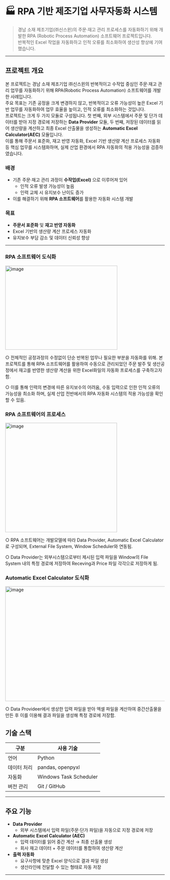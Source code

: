 # 🏭 RPA 기반 제조기업 사무자동화 시스템

> 경남 소재 제조기업(㈜신스윈)의 주문·재고 관리 프로세스를 자동화하기 위해 개발한 RPA (Robotic Process Automation) 소프트웨어 프로젝트입니다.  
> 반복적인 Excel 작업을 자동화하고 인적 오류를 최소화하여 생산성 향상에 기여했습니다.

---

##  프로젝트 개요

본 프로젝트는 경남 소재 제조기업 ㈜신스윈의 반복적이고 수작업 중심인 주문·재고 관리 업무를 자동화하기 위해 RPA(Robotic Process Automation) 소프트웨어를 개발한 사례입니다.  
주요 목표는 기존 공정을 크게 변경하지 않고, 반복적이고 오류 가능성이 높은 Excel 기반 업무를 자동화하여 업무 효율을 높이고, 인적 오류를 최소화하는 것입니다.  
프로젝트는 크게 두 가지 모듈로 구성됩니다. 첫 번째, 외부 시스템에서 주문 및 단가 데이터를 받아 지정 경로에 저장하는 **Data Provider** 모듈, 두 번째, 저장된 데이터를 읽어 생산량을 계산하고 최종 Excel 산출물을 생성하는 **Automatic Excel Calculator(AEC)** 모듈입니다.  
이를 통해 주문서 표준화, 재고 반영 자동화, Excel 기반 생산량 계산 프로세스 자동화 등 핵심 업무를 시스템화하며, 실제 산업 환경에서 RPA 자동화의 적용 가능성을 검증하였습니다.

### 배경
- 기존 주문·재고 관리 과정이 **수작업(Excel)** 으로 이루어져 있어  
  - 인적 오류 발생 가능성이 높음  
  - 인력 교체 시 유지보수 난이도 증가  
- 이를 해결하기 위해 **RPA 소프트웨어**를 활용한 자동화 시스템 개발

### 목표
- **주문서 표준화** 및 **재고 반영 자동화**
- Excel 기반의 생산량 계산 프로세스 자동화
- 유지보수 부담 감소 및 데이터 신뢰성 향상

---
### RPA 소프트웨어 도식화
<img width="354" height="266" alt="image" src="https://github.com/user-attachments/assets/a38e42e7-b60c-4402-9ecd-75e668933c68" />

○ 전체적인 공정과정의 수정없이 단순 반복된 업무나 필요한 부분을 자동화를 위해. 본 프로젝트를 통해 RPA 소프트웨어를 활용하여 수동으로 관리되었던 주문 발주 및 생산공정에서 재고를 반영한 생산량 계산을 위한 Excel화일의 자동화 프로세스를 구축하고자 함.


○ 이를 통해 인력의 변경에 따른 유지보수의 어려움, 수동 입력으로 인한 인적 오류의 가능성을 최소화 하며, 실제 산업 전반에서의 RPA 자동화 시스템의 적용 가능성을 확인할 수 있음.

### RPA 소프트웨어의 프로세스
<img width="353" height="346" alt="image" src="https://github.com/user-attachments/assets/79a19dd3-e218-47ea-886b-5be7eb5b44b2" />

○ RPA 소프트웨어는 개발모델에 따라 Data Provider, Automatic Excel Calculator로 구성되며, External File System, Window Scheduler와 연동됨.


○ Data Provider는 외부시스템으로부터 제시된 입력 파일을 Window의 File System 내의 특정 경로에 저장하여 Receving과 Price 파일 각각으로 저장하게 됨.
### Automatic Excel Calculator 도식화
<img width="523" height="363" alt="image" src="https://github.com/user-attachments/assets/17a1c6f3-0ae9-4d54-a18a-9fab8b73f62e" />

○ Data Provideer에서 생상한 입력 파일을 받아 엑셀 파일을 계산하여 중간산출물을 만든 후 이를 이용해 결과 파일을 생성해 특정 경로에 저장함.

##  기술 스택

| 구분 | 사용 기술 |
|------|-----------|
| 언어 | Python |
| 데이터 처리 | pandas, openpyxl |
| 자동화 | Windows Task Scheduler |
| 버전 관리 | Git / GitHub |

---

##  주요 기능

- **Data Provider**
  - 외부 시스템에서 입력 파일(주문·단가 파일)을 자동으로 지정 경로에 저장
- **Automatic Excel Calculator (AEC)**
  - 입력 데이터를 읽어 중간 계산 → 최종 산출물 생성
  - 회사 재고 데이터 + 주문 데이터를 통합하여 생산량 계산
- **출력 자동화**
  - 요구사항에 맞춘 Excel 양식으로 결과 파일 생성
  - 생산라인에 전달할 수 있는 형태로 자동 저장

---


